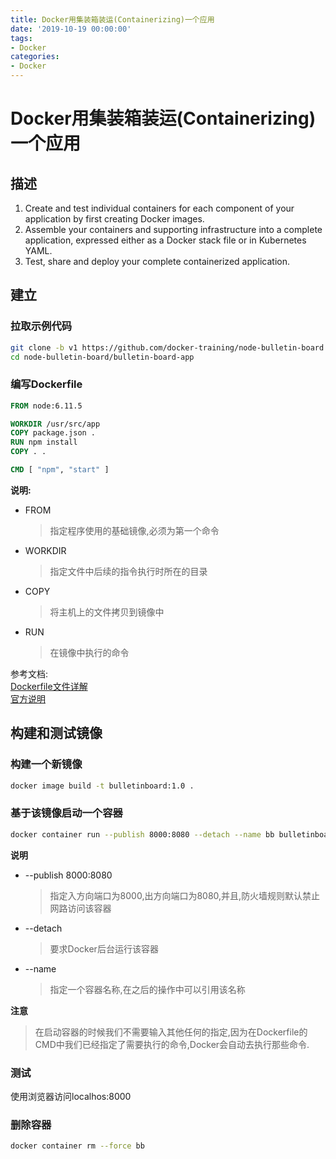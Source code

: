 ```yaml
---
title: Docker用集装箱装运(Containerizing)一个应用
date: '2019-10-19 00:00:00'
tags:
- Docker
categories:
- Docker
---
```

# Docker用集装箱装运(Containerizing)一个应用

## 描述
1. Create and test individual containers for each component of your application by first creating Docker images.
2. Assemble your containers and supporting infrastructure into a complete application, expressed either as a Docker stack file or in Kubernetes YAML.
3. Test, share and deploy your complete containerized application.

## 建立

### 拉取示例代码
```bash
git clone -b v1 https://github.com/docker-training/node-bulletin-board
cd node-bulletin-board/bulletin-board-app
```

### 编写Dockerfile
```dockerfile
FROM node:6.11.5    

WORKDIR /usr/src/app
COPY package.json .
RUN npm install    
COPY . .

CMD [ "npm", "start" ] 
```

**说明:**

- FROM

  > 指定程序使用的基础镜像,必须为第一个命令

- WORKDIR

  > 指定文件中后续的指令执行时所在的目录

- COPY

  > 将主机上的文件拷贝到镜像中

- RUN

  > 在镜像中执行的命令

参考文档:  
[Dockerfile文件详解](https://www.cnblogs.com/panwenbin-logs/p/8007348.html)  
[官方说明](https://docs.docker.com/get-started/part2/)

## 构建和测试镜像

### 构建一个新镜像
```bash
docker image build -t bulletinboard:1.0 .
```

### 基于该镜像启动一个容器
```bash
docker container run --publish 8000:8080 --detach --name bb bulletinboard:1.0
```
**说明**

- --publish 8000:8080

  > 指定入方向端口为8000,出方向端口为8080,并且,防火墙规则默认禁止网路访问该容器

- --detach

  > 要求Docker后台运行该容器

- --name

  > 指定一个容器名称,在之后的操作中可以引用该名称

**注意**

> 在启动容器的时候我们不需要输入其他任何的指定,因为在Dockerfile的CMD中我们已经指定了需要执行的命令,Docker会自动去执行那些命令.

### 测试
使用浏览器访问localhos:8000

### 删除容器
```bash
docker container rm --force bb
```
